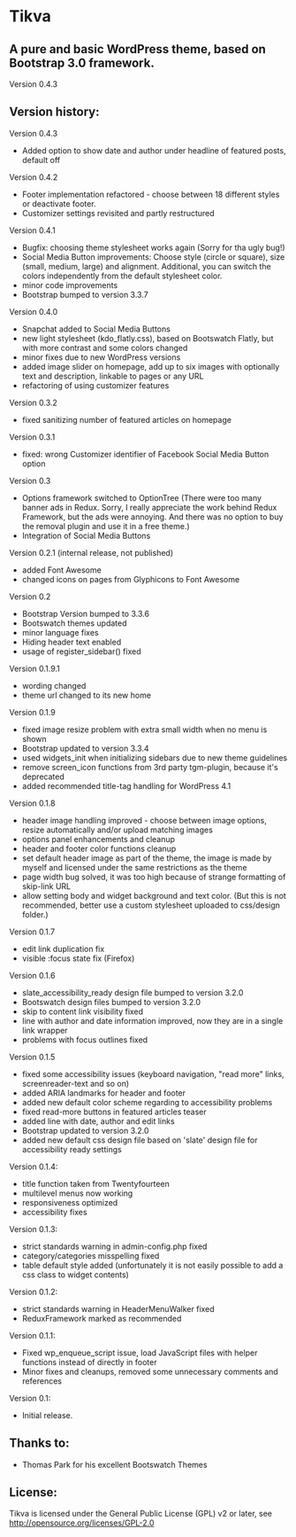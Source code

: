 # Tikva

## A pure and basic WordPress theme, based on Bootstrap 3.0 framework.

Version 0.4.3


## Version history:


Version 0.4.3
- Added option to show date and author under headline of featured posts, default off

Version 0.4.2
 - Footer implementation refactored - choose between 18 different styles or deactivate footer. 
 - Customizer settings revisited and partly restructured

Version 0.4.1
 -  Bugfix: choosing theme stylesheet works again (Sorry for tha ugly bug!)
 - Social Media Button improvements: Choose style (circle or square), size (small, medium, large) and alignment. Additional, you can switch the colors independently from the default stylesheet color. 
 - minor code improvements
 - Bootstrap bumped to version 3.3.7

Version 0.4.0
 - Snapchat added to Social Media Buttons
 - new light stylesheet (kdo_flatly.css), based on Bootswatch Flatly, but with more contrast and some colors changed
 - minor fixes due to new WordPress versions
 - added image slider on homepage, add up to six images with optionally text and description, linkable to pages or any URL
 - refactoring of using customizer features

Version 0.3.2
 - fixed sanitizing number of featured articles on homepage

Version 0.3.1
 - fixed: wrong Customizer identifier of Facebook Social Media Button option

Version 0.3
 - Options framework switched to OptionTree (There were too many banner ads in Redux. Sorry, I really appreciate the work behind Redux Framework, but the ads were annoying. And there was no option to buy the removal plugin and use it in a free theme.)
 - Integration of Social Media Buttons

Version 0.2.1 (internal release, not published)
 - added Font Awesome 
 - changed icons on pages from Glyphicons to Font Awesome


Version 0.2
 - Bootstrap Version bumped to 3.3.6
 - Bootswatch themes updated
 - minor language fixes
 - Hiding header text enabled 
 - usage of register_sidebar() fixed 


Version 0.1.9.1
 - wording changed 
 - theme url changed to its new home

Version 0.1.9
 - fixed image resize problem with extra small width when no menu is shown 
 - Bootstrap updated to version 3.3.4
 - used widgets_init when initializing sidebars due to new theme guidelines
 - remove screen_icon functions from 3rd party tgm-plugin, because it's deprecated
 - added recommended title-tag handling for WordPress 4.1

Version 0.1.8
 - header image handling improved - choose between image options, resize automatically and/or upload matching images
 - options panel enhancements and cleanup
 - header and footer color functions cleanup
 - set default header image as part of the theme, the image is made by myself and licensed under the same restrictions as the theme
 - page width bug solved, it was too high because of strange formatting of skip-link URL
 - allow setting body and widget background and text color. (But this is not recommended, better use a custom stylesheet uploaded to css/design folder.)

Version 0.1.7
 - edit link duplication fix
 - visible :focus state fix (Firefox)

Version 0.1.6
 - slate_accessibility_ready design file bumped to version 3.2.0
 - Bootswatch design files bumped to version 3.2.0
 - skip to content link visibility fixed
 - line with author and date information improved, now they are in a single link wrapper
 - problems with focus outlines fixed

Version 0.1.5
 - fixed some accessibility issues (keyboard navigation, "read more" links, screenreader-text and so on)
 - added ARIA landmarks for header and footer
 - added new default color scheme regarding to accessibility problems
 - fixed read-more buttons in featured articles teaser
 - added line with date, author and edit links
 - Bootstrap updated to version 3.2.0
 - added new default css design file based on 'slate' design file for accessibility ready settings

Version 0.1.4:
 - title function taken from Twentyfourteen
 - multilevel menus now working
 - responsiveness optimized
 - accessibility fixes

Version 0.1.3:
 - strict standards warning in admin-config.php fixed
 - category/categories misspelling fixed
 - table default style added (unfortunately it is not easily possible to add a css class to widget contents)

Version 0.1.2:
 - strict standards warning in HeaderMenuWalker fixed
 - ReduxFramework marked as recommended

Version 0.1.1:
 - Fixed wp_enqueue_script issue, load JavaScript files with helper functions instead of directly in footer
 - Minor fixes and cleanups, removed some unnecessary comments and references

Version 0.1:
- Initial release.

## Thanks to:

- Thomas Park for his excellent Bootswatch Themes


## License:

Tikva is licensed under the General Public License (GPL) v2 or later,
see http://opensource.org/licenses/GPL-2.0
